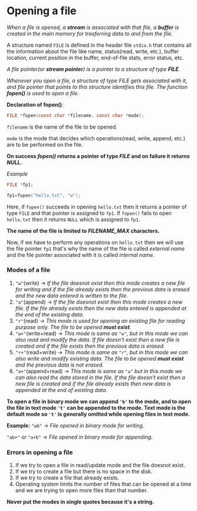 # Opening a file

_When a file is opened, a **stream** is associated with that file, a **buffer** is created in the main memory for trasferring data to and from the file._


A structure named `FILE` is defined in the header file `stdio.h` that contains all the information about the file like name, status(read, write, etc.), buffer location, current position in the buffer, end-of-file stats, error status, etc.

_A file pointer(or **stream pointer**) is a pointer to a structure of type **FILE**._


_Whenever you open a file, a structure of type FILE gets associated with it, and file pointer that points to this structure identifies this file. The function **fopen()** is used to open a file._

**Declaration of fopen()**:

```c
FILE *fopen(const char *filename, const char *mode);
```

`filename` is the name of the file to be opened.

`mode` is the mode that decides which operations(read, write, append, etc.) are to be performed on the file.


**On success _fopen()_ returns a pointer of type _FILE_ and on failure it returns _NULL_.**

_Example_

```c
FILE *fp1;

fp1=fopen("hello.txt", "w");
```

Here, if `fopen()` succeeds in opening `hello.txt` then it returns a pointer of type `FILE` and that pointer is assigned to `fp1`. If `fopen()` fails to open `hello.txt` then it returns `NULL` which is assigned to `fp1`.


**The name of the file is limited to _FILENAME_MAX_ characters.**

Now, if we have to perform any operations on `hello.txt` then we will use the file pointer `fp1` that's why the name of the file is called _external name_ and the file pointer associated with it is called _internal name_.

### Modes of a file

1. `"w"`(write) $\rightarrow$ _If the file doesnot exist then this mode creates a new file for writing and if the file already exists then the previous data is erased and the new data entered is written to the file._
2. `"a"`(append) $\rightarrow$ _If the file doesnot exist then this mode creates a new file. If the file already exists then the new data entered is appended at the end of the existing data._
3. `"r"`(read) $\rightarrow$ _This mode is used for opening an existing file for reading purpose only. The file to be opened **must exist**._
4. `"w+"`(write+read) $\rightarrow$ _This mode is same as `"w"`, but in this mode we can also read and modify the data. If file doesn't exist then a new file is created and if the file exists then the previous data is erased._
5. `"r+"`(read+write) $\rightarrow$ _This mode is same as `"r"`, but in this mode we can also write and modify existing data. The file to be opened **must exist** and the previous data is not erased._
6. `"a+"`(append+read) $\rightarrow$ _This mode is same as `"a"` but in this mode we can also read the data stored in the file. If the file doesn't exist then a new file is created and if the file already exists then new data is appended at the end of existing data._


**To open a file in binary mode we can append `'b'` to the mode, and to open the file in text mode `'t'` can be appended to the mode. Text mode is the default mode so `'t'` is generally omitted while opening files in text mode.**

**Example:**
`"wb"` $\rightarrow$ _File opened in binary mode for writing._

`"ab+"` or `"a+b"` $\rightarrow$ _File opened in binary mode for appending._

### Errors in opening a file

1. If we try to open a file in read/update mode and the file doesnot exist.
2. If we try to create a file but there is no space in the disk.
3. If we try to create a file that already exists.
4. Operating system limits the number of files that can be opened at a time and we are trying to open more files than that number.

**Never put the modes in single quotes because it's a string.**
